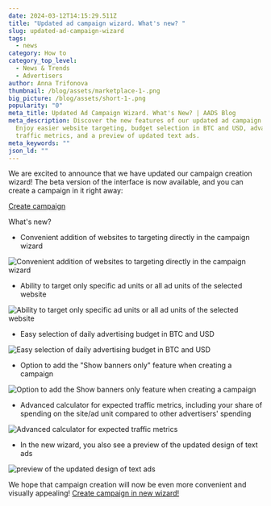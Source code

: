 ```yaml
---
date: 2024-03-12T14:15:29.511Z
title: "Updated ad campaign wizard. What's new? "
slug: updated-ad-campaign-wizard
tags:
  - news
category: How to
category_top_level:
  - News & Trends
  - Advertisers
author: Anna Trifonova
thumbnail: /blog/assets/marketplace-1-.png
big_picture: /blog/assets/short-1-.png
popularity: "0"
meta_title: Updated Ad Campaign Wizard. What's New? | AADS Blog
meta_description: Discover the new features of our updated ad campaign wizard.
  Enjoy easier website targeting, budget selection in BTC and USD, advanced
  traffic metrics, and a preview of updated text ads.
meta_keywords: ""
json_ld: ""
---
```

We are excited to announce that we have updated our campaign creation wizard! The beta version of the interface is now available, and you can create a campaign in it right away:

[Create campaign](https://aads.com/beta/campaigns/new/)

What's new?

* Convenient addition of websites to targeting directly in the campaign wizard

![Convenient addition of websites to targeting directly in the campaign wizard](https://lh7-us.googleusercontent.com/lAgsIZD8gGJkLfZjzJLeaZQGbsT3qSL4YU8tyL3aPv3fuqNdhugq20ET7R5PR93G5tmqR91yjbD4bfe1mZTv9xMIBT795tVtpsJXhYnhs3C5DQR2UefKMuwcfrdSi51A6AUD77iyssEqtOHHIqr3ObI)

* Ability to target only specific ad units or all ad units of the selected website

![Ability to target only specific ad units or all ad units of the selected website](https://lh7-us.googleusercontent.com/71otuBVDHQilLqzW4rUSxLiswX5PTPfY9_SCeXRV0zGBPlyw0LWylEaRyvKlgsUYxRTNp8RhehiG8yYFHs-EHQUpdXe6WSEhmeFsyqnsL15gM5Of0vPLywxtEvR3pPqgGozH46IErEMDHvTD24rF0ck)

* Easy selection of daily advertising budget in BTC and USD

![Easy selection of daily advertising budget in BTC and USD](https://lh7-us.googleusercontent.com/vu6hJIkA1TlP2H4RNFDKJG1BAlOUdg44lZdol61D3LEnXuZmife_HNPNyKJDAaq9myzlLwefdF2hj9VO1kWyOMsUQUt6B8ifLquLD3giTrL9VC-G4TvH0UYB59AEDd5RKV7uYzha05H5Wg7MU3Y8wLw)

* Option to add the "Show banners only" feature when creating a campaign

![Option to add the Show banners only feature when creating a campaign](/blog/assets/pasted-image-0.png)

* Advanced calculator for expected traffic metrics, including your share of spending on the site/ad unit compared to other advertisers' spending

![Advanced calculator for expected traffic metrics](https://lh7-us.googleusercontent.com/BE7fCEgNENOm673zWVjvUCeSChjPWYFiHV21H7WhkjMF2iBfalRgQexCuPfIDwtcx4O8Oq7wRhx3bqJrA4WIlxjaYORzrrhtU3o19YjMyUcWXcEjpKHnhQX_cMgZn0m3qISasp4s4hPrbInrhIDdlyc)

* In the new wizard, you also see a preview of the updated design of text ads

![preview of the updated design of text ads](https://lh7-us.googleusercontent.com/NPGA-1Zkl_5SQWnyn6jf5Y9mymYXwYBbjEhM-ralpWoEZrDuiBzLoEW0D6xB1ReiRVGiSJC3nao-MSJ-GNYcak2Ew8LFZxDcl-NiPaAvIwK-c4Ki5QumM3KlbqOxz2yb91OQ1daDOpvtjJsE2JvmiQk)

We hope that campaign creation will now be even more convenient and visually appealing! [Create campaign in new wizard!](https://aads.com/beta/campaigns/new/)
